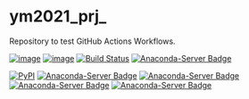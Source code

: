 # ym2021_prj_

Repository to test GitHub Actions Workflows.

[![image](https://img.shields.io/github/release/prjemian/ym2021_prj.svg)](https://github.com/prjemian/ym2021_prj/releases)
[![image](https://img.shields.io/github/tag/prjemian/ym2021_prj.svg)](https://github.com/prjemian/ym2021_prj/tags)
[![Build Status](https://img.shields.io/github/workflow/status/prjemian/ym2021_prj/Unit%20Tests)](https://github.com/prjemian/ym2021_prj/actions?query=workflow%3A%22Unit+Tests%22+branch%3Amain)
[![Anaconda-Server Badge](https://anaconda.org/prjemian/ym2021_prj/badges/license.svg)](https://anaconda.org/prjemian/ym2021_prj)

[![PyPI](https://img.shields.io/pypi/v/ym2021_prj.svg)](https://pypi.python.org/pypi/ym2021_prj)
[![Anaconda-Server Badge](https://anaconda.org/prjemian/ym2021_prj/badges/version.svg)](https://anaconda.org/prjemian/ym2021_prj)
[![Anaconda-Server Badge](https://anaconda.org/prjemian/ym2021_prj/badges/installer/conda.svg)](https://conda.anaconda.org/prjemian)
[![Anaconda-Server Badge](https://anaconda.org/prjemian/ym2021_prj/badges/platforms.svg)](https://anaconda.org/prjemian/ym2021_prj)
[![Anaconda-Server Badge](https://anaconda.org/prjemian/ym2021_prj/badges/latest_release_date.svg)](https://anaconda.org/prjemian/ym2021_prj)
